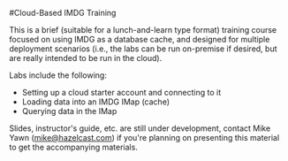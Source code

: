#Cloud-Based IMDG Training

This is a brief (suitable for a lunch-and-learn type format) training course
focused on using IMDG as a database cache, and designed for multiple 
deployment scenarios (i.e., the labs can be run on-premise if desired, but
are really intended to be run in the cloud). 

Labs include the following:
* Setting up a cloud starter account and connecting to it
* Loading data into an IMDG IMap (cache)
* Querying data in the IMap 

Slides, instructor's guide, etc. are still under development, contact
Mike Yawn (mike@hazelcast.com) if you're planning on presenting this 
material to get the accompanying materials. 

